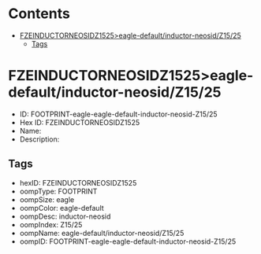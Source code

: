 



Contents
========

* [FZEINDUCTORNEOSIDZ1525>eagle-default/inductor-neosid/Z15/25](#fzeinductorneosidz1525eagle-defaultinductor-neosidz1525)
	* [Tags](#tags)

# FZEINDUCTORNEOSIDZ1525>eagle-default/inductor-neosid/Z15/25

- ID: FOOTPRINT-eagle-eagle-default-inductor-neosid-Z15/25
- Hex ID: FZEINDUCTORNEOSIDZ1525
- Name: 
- Description: 

## Tags

- hexID: FZEINDUCTORNEOSIDZ1525
- oompType: FOOTPRINT
- oompSize: eagle
- oompColor: eagle-default
- oompDesc: inductor-neosid
- oompIndex: Z15/25
- oompName: eagle-default/inductor-neosid/Z15/25
- oompID: FOOTPRINT-eagle-eagle-default-inductor-neosid-Z15/25
